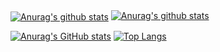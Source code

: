 <div style="height=250px">
  <a href="https://github.com/anuraghazra/github-readme-stats"><img align="center" src="https://github-readme-stats.vercel.app/api?username=Fergus4506&theme=dark&show_icons=false" alt="Anurag's github stats" /></a>
  <a href="https://github.com/anuraghazra/github-readme-stats"><img align="[center" src="https://github-readme-stats.vercel.app/api/top-langs/?username=Fergus4506&layout=donut-vertical&theme=dark" alt="Anurag's github stats" /></a>
</div>


[![Anurag's GitHub stats](https://github-readme-stats.vercel.app/api?username=Fergus4506&theme=dark&show_icons=false)](https://github.com/anuraghazra/github-readme-stats)
[![Top Langs]()](https://github.com/anuraghazra/github-readme-stats)


